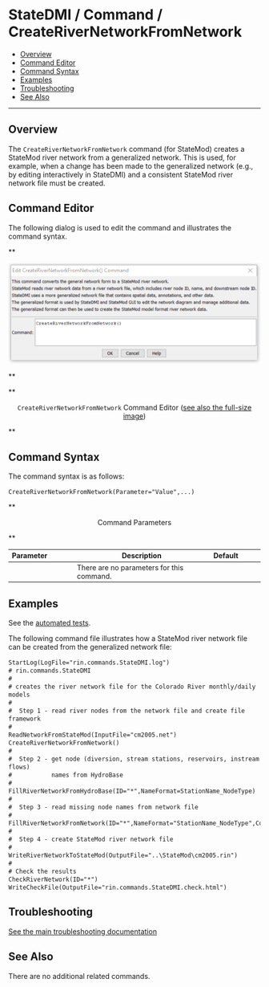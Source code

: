 # StateDMI / Command / CreateRiverNetworkFromNetwork #

* [Overview](#overview)
* [Command Editor](#command-editor)
* [Command Syntax](#command-syntax)
* [Examples](#examples)
* [Troubleshooting](#troubleshooting)
* [See Also](#see-also)

-------------------------

## Overview ##

The `CreateRiverNetworkFromNetwork` command (for StateMod)
creates a StateMod river network from a generalized network.
This is used, for example, when a change has been made to the generalized network
(e.g., by editing interactively in StateDMI) and a consistent StateMod river network file must be created.

## Command Editor ##

The following dialog is used to edit the command and illustrates the command syntax.

**<p style="text-align: center;">
![CreateRiverNetworkFromNetwork command editor](CreateRiverNetworkFromNetwork.png)
</p>**

**<p style="text-align: center;">
`CreateRiverNetworkFromNetwork` Command Editor (<a href="../CreateRiverNetworkFromNetwork.png">see also the full-size image</a>)
</p>**

## Command Syntax ##

The command syntax is as follows:

```text
CreateRiverNetworkFromNetwork(Parameter="Value",...)
```
**<p style="text-align: center;">
Command Parameters
</p>**

| **Parameter**&nbsp;&nbsp;&nbsp;&nbsp;&nbsp;&nbsp;&nbsp;&nbsp;&nbsp;&nbsp;&nbsp;&nbsp; | **Description** | **Default**&nbsp;&nbsp;&nbsp;&nbsp;&nbsp;&nbsp;&nbsp;&nbsp;&nbsp;&nbsp; |
| --------------|-----------------|----------------- |
| | There are no parameters for this command. | |

## Examples ##

See the [automated tests](https://github.com/OpenCDSS/cdss-app-statedmi-test/tree/master/test/regression/commands/CreateRiverNetworkFromNetwork).

The following command file illustrates how a StateMod river network file can be created from the generalized network file:

```
StartLog(LogFile="rin.commands.StateDMI.log")
# rin.commands.StateDMI
#
# creates the river network file for the Colorado River monthly/daily models
#
#  Step 1 - read river nodes from the network file and create file framework
#
ReadNetworkFromStateMod(InputFile="cm2005.net")
CreateRiverNetworkFromNetwork()
#
#  Step 2 - get node (diversion, stream stations, reservoirs, instream flows)
#           names from HydroBase
#
FillRiverNetworkFromHydroBase(ID="*",NameFormat=StationName_NodeType)
#
#  Step 3 - read missing node names from network file
#
FillRiverNetworkFromNetwork(ID="*",NameFormat="StationName_NodeType",CommentFormat="StationID")
#
#  Step 4 - create StateMod river network file
#
WriteRiverNetworkToStateMod(OutputFile="..\StateMod\cm2005.rin")
#
# Check the results
CheckRiverNetwork(ID="*")
WriteCheckFile(OutputFile="rin.commands.StateDMI.check.html")
```

## Troubleshooting ##
[See the main troubleshooting documentation](../../troubleshooting/troubleshooting.md)

## See Also ##

There are no additional related commands.